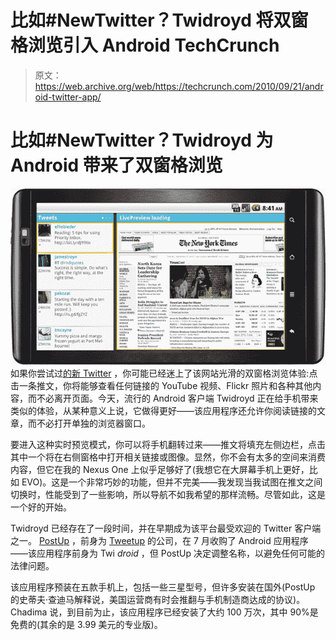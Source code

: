 # 比如#NewTwitter？Twidroyd 将双窗格浏览引入 Android TechCrunch

> 原文：<https://web.archive.org/web/https://techcrunch.com/2010/09/21/android-twitter-app/>

# 比如#NewTwitter？Twidroyd 为 Android 带来了双窗格浏览

![](img/5670d3c56f6b25fc740307409b7a6841.png)
如果你尝试过[的新 Twitter](https://web.archive.org/web/20221231012632/https://techcrunch.com/2010/09/14/new-twitter-tips/) ，你可能已经迷上了该网站光滑的双窗格浏览体验:点击一条推文，你将能够查看任何链接的 YouTube 视频、Flickr 照片和各种其他内容，而不必离开页面。今天，流行的 Android 客户端 Twidroyd 正在给手机带来类似的体验，从某种意义上说，它做得更好——该应用程序还允许你阅读链接的文章，而不必打开单独的浏览器窗口。

要进入这种实时预览模式，你可以将手机翻转过来——推文将填充左侧边栏，点击其中一个将在右侧窗格中打开相关链接或图像。显然，你不会有太多的空间来消费内容，但它在我的 Nexus One 上似乎足够好了(我想它在大屏幕手机上更好，比如 EVO)。这是一个非常巧妙的功能，但并不完美——我发现当我试图在推文之间切换时，性能受到了一些影响，所以导航不如我希望的那样流畅。尽管如此，这是一个好的开始。

Twidroyd 已经存在了一段时间，并在早期成为该平台最受欢迎的 Twitter 客户端之一。 [PostUp](https://web.archive.org/web/20221231012632/http://www.postup.com/) ，前身为 [Tweetup](https://web.archive.org/web/20221231012632/https://techcrunch.com/2010/04/11/twitter-idealab-tweetup-adsense-bill-gross/) 的公司，在 7 月收购了 Android 应用程序——该应用程序前身为 Twi *droid* ，但 PostUp 决定调整名称，以避免任何可能的法律问题。

该应用程序预装在五款手机上，包括一些三星型号，但许多安装在国外(PostUp 的史蒂夫·查迪马解释说，美国运营商有时会推翻与手机制造商达成的协议)。Chadima 说，到目前为止，该应用程序已经安装了大约 100 万次，其中 90%是免费的(其余的是 3.99 美元的专业版)。